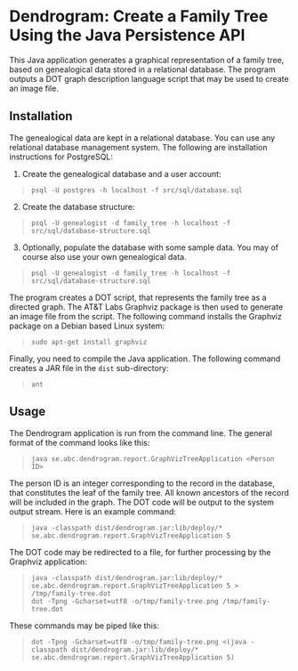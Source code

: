 # Dendrogram: Create a Family Tree Using the Java Persistence API
This Java application generates a graphical representation of a family tree, based on genealogical data stored in a
relational database. The program outputs a DOT graph description language script that may be used to create
an image file.

## Installation
The genealogical data are kept in a relational database. You can use any relational database management system. The following are
installation instructions for PostgreSQL:

1. Create the genealogical database and a user account:
> `psql -U postgres -h localhost -f src/sql/database.sql`

2. Create the database structure:
> `psql -U genealogist -d family_tree -h localhost -f src/sql/database-structure.sql`

3. Optionally, populate the database with some sample data. You may of course also use your own genealogical data.
> `psql -U genealogist -d family_tree -h localhost -f src/sql/database-structure.sql`

The program creates a DOT script, that represents the family tree as a directed graph. The AT&T Labs Graphviz package is
then used to generate an image file from the script. The following command installs the Graphviz package on a Debian
based Linux system:
> `sudo apt-get install graphviz`

Finally, you need to compile the Java application. The following command creates a JAR file in the `dist` sub-directory:
> `ant`

## Usage
The Dendrogram application is run from the command line. The general format of the command looks like this:
> `java se.abc.dendrogram.report.GraphVizTreeApplication <Person ID>`

The person ID is an integer corresponding to the record in the database, that constitutes the leaf of the family tree. All
known ancestors of the record will be included in the graph. The DOT code will be output to the system output stream. Here
is an example command:

> `java -classpath dist/dendrogram.jar:lib/deploy/* se.abc.dendrogram.report.GraphVizTreeApplication 5`

The DOT code may be redirected to a file, for further processing by the Graphviz application:
> `java -classpath dist/dendrogram.jar:lib/deploy/* se.abc.dendrogram.report.GraphVizTreeApplication 5 > /tmp/family-tree.dot`  
> `dot -Tpng -Gcharset=utf8 -o/tmp/family-tree.png /tmp/family-tree.dot`

These commands may be piped like this:
> `dot -Tpng -Gcharset=utf8 -o/tmp/family-tree.png <(java -classpath dist/dendrogram.jar:lib/deploy/* se.abc.dendrogram.report.GraphVizTreeApplication 5)`
